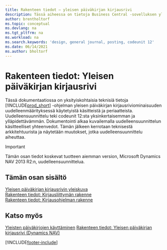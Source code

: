 ```yaml
---
title: Rakenteen tiedot – yleisen päiväkirjan kirjausrivi
description: Tässä aiheessa on tietoja Business Central -sovelluksen yleisen päiväkirjan kirjausriviominaisuuden uudelleenmäärityksessä käytettävistä käsitteistä ja periaatteista.
author: brentholtorf
ms.topic: conceptual
ms.devlang: na
ms.tgt_pltfrm: na
ms.workload: na
ms.search.keywords: 'design, general journal, posting, codeunit 12'
ms.date: 06/14/2021
ms.author: bholtorf
---
```

# <a name="design-details-general-journal-post-line"></a>Rakenteen tiedot: Yleisen päiväkirjan kirjausrivi

Tässä dokumentaatiossa on yksityiskohtaisia teknisiä tietoja [!INCLUDE[prod_short](includes/prod_short.md)] -ohjelman yleisen päiväkirjan kirjausriviominaisuuden uudelleenmäärityksessä käytetyistä käsitteistä ja periaatteista. Uudelleensuunnittelu teki codeunit 12:sta yksinkertaisemman ja ylläpidettävämmän. Dokumentointi alkaa kuvailemalla uudelleensuunnittelun käsitteelliset yhteenvedot. Tämän jälkeen kerrotaan teknisestä arkkitehtuurista ja näytetään muutokset, jotka uudelleensuunnittelu aiheuttaa.  

> [!IMPORTANT]
> Tämän osan tiedot koskevat tuotteen aiemman version, Microsoft Dynamics NAV 2013 R2:n, uudelleensuunnittelua.

## <a name="in-this-section"></a>Tämän osan sisältö

[Yleisen päiväkirjan kirjausrivin yleiskuva](design-details-general-journal-post-line-overview.md)  
[Rakenteen tiedot: Kirjausliittymän rakenne](design-details-posting-interface-structure.md)  
[Rakenteen tiedot: Kirjausohjelman rakenne](design-details-posting-engine-structure.md)  

## <a name="see-also"></a>Katso myös

[Yleisten päiväkirjojen käyttäminen](ui-work-general-journals.md)
[Rakenteen tiedot: Yleisen päiväkirjan kirjausrivi (Dynamics NAV)](/dynamics-nav-app/design-details-general-journal-post-line)  

[!INCLUDE[footer-include](includes/footer-banner.md)]
